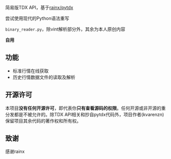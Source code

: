 简易版TDX API，基于[rainx/pytdx](https://github.com/rainx/pytdx)

尝试使用现代的Python语法重写

`binary_reader.py`，除vint解析部分外，其余为本人原创内容

**自用**

## 功能
+ 标准行情在线获取
+ 历史行情数据文件的读取及解析

## 开源许可
本项目**没有任何开源许可**，即代表你**只有查看源码的权限**。任何开源或非开源的重分发都是不被允许的。除TDX API相关和抄自pytdx代码外，项目作者(kvarenzn)保留项目其余代码的著作权和所有权。

## 致谢

感谢rainx

